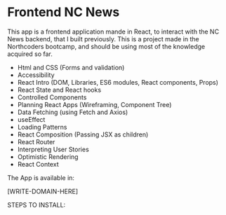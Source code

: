 # Frontend NC News

This app is a frontend application mande in React, to interact with the NC News backend, that I built previously. This is a project made in the Northcoders bootcamp, and should be using most of the knowledge acquired so far.
- Html and CSS (Forms and validation)
- Accessibility
- React Intro (DOM, Libraries, ES6 modules, React components, Props)
- React State and React hooks
- Controlled Components
- Planning React Apps (Wireframing, Component Tree)
- Data Fetching (using Fetch and Axios)
- useEffect
- Loading Patterns
- React Composition (Passing JSX as children)
- React Router
- Interpreting User Stories
- Optimistic Rendering
- React Context

The App is available in:

[WRITE-DOMAIN-HERE]

STEPS TO INSTALL:
